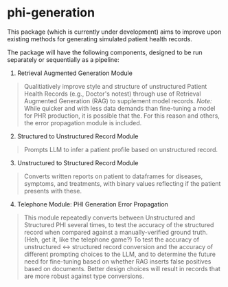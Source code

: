 # phi-generation
This package (which is currently under development) aims to improve upon existing methods for generating simulated patient health records.

The package will have the following components, designed to be run separately or sequentially as a pipeline: 
1. Retrieval Augmented Generation Module 
> Qualitiatively improve style and structure of unstructured Patient Health Records (e.g., Doctor's notest) through use of Retrieval Augmented Generation (RAG) to supplement model records.
> *Note:* While quicker and with less data demands than fine-tuning a model for PHR production, it is possible that the.  For this reason and others, the error propagation module is included.
2. Structured to Unstructured Record Module
> Prompts LLM to infer a patient profile based on unstructured record.
3. Unstructured to Structured Record Module
> Converts written reports on patient to dataframes for diseases, symptoms, and treatments, with binary values reflecting if the patient presents with these.
4. Telephone Module: PHI Generation Error Propagation
> This module repeatedly converts between Unstructured and Structured PHI several times, to test the accuracy of the structured record when compared against a manually-verified ground truth. (Heh, get it, like the telephone game?)
> To test the accuracy of unstructured <-> structured record conversion and the accuracy of different prompting choices to the LLM, and to determine the future need for fine-tuning based on whether RAG inserts false positives based on documents.  Better design choices will result in records that are more robust against type conversions.
